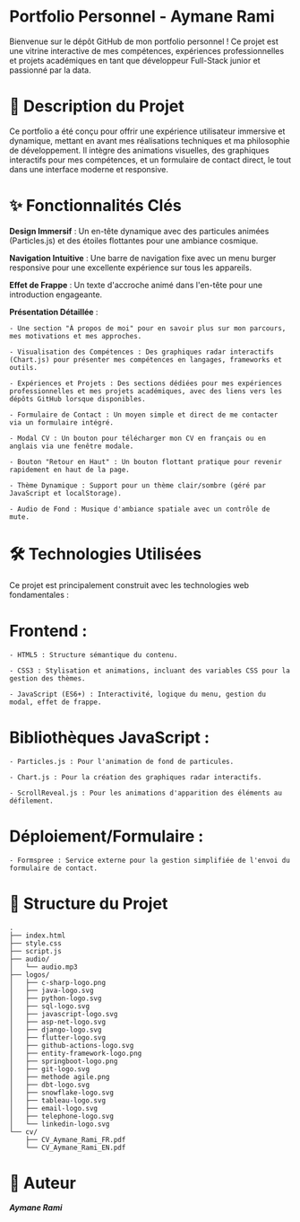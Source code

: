 # Portfolio Personnel - Aymane Rami

Bienvenue sur le dépôt GitHub de mon portfolio personnel ! Ce projet est une vitrine interactive de mes compétences, expériences professionnelles et projets académiques en tant que développeur Full-Stack junior et passionné par la data.

# **🚀 Description du Projet**
Ce portfolio a été conçu pour offrir une expérience utilisateur immersive et dynamique, mettant en avant mes réalisations techniques et ma philosophie de développement. Il intègre des animations visuelles, des graphiques interactifs pour mes compétences, et un formulaire de contact direct, le tout dans une interface moderne et responsive.

# **✨ Fonctionnalités Clés**
**Design Immersif** : Un en-tête dynamique avec des particules animées (Particles.js) et des étoiles flottantes pour une ambiance cosmique.

**Navigation Intuitive** : Une barre de navigation fixe avec un menu burger responsive pour une excellente expérience sur tous les appareils.

**Effet de Frappe** : Un texte d'accroche animé dans l'en-tête pour une introduction engageante.

**Présentation Détaillée** : 

    - Une section "À propos de moi" pour en savoir plus sur mon parcours, mes motivations et mes approches.

    - Visualisation des Compétences : Des graphiques radar interactifs (Chart.js) pour présenter mes compétences en langages, frameworks et outils.

    - Expériences et Projets : Des sections dédiées pour mes expériences professionnelles et mes projets académiques, avec des liens vers les dépôts GitHub lorsque disponibles.

    - Formulaire de Contact : Un moyen simple et direct de me contacter via un formulaire intégré.

    - Modal CV : Un bouton pour télécharger mon CV en français ou en anglais via une fenêtre modale.

    - Bouton "Retour en Haut" : Un bouton flottant pratique pour revenir rapidement en haut de la page.

    - Thème Dynamique : Support pour un thème clair/sombre (géré par JavaScript et localStorage).

    - Audio de Fond : Musique d'ambiance spatiale avec un contrôle de mute.

# **🛠️ Technologies Utilisées**

Ce projet est principalement construit avec les technologies web fondamentales :

# Frontend :

    - HTML5 : Structure sémantique du contenu.

    - CSS3 : Stylisation et animations, incluant des variables CSS pour la gestion des thèmes.

    - JavaScript (ES6+) : Interactivité, logique du menu, gestion du modal, effet de frappe.

# Bibliothèques JavaScript :

    - Particles.js : Pour l'animation de fond de particules.

    - Chart.js : Pour la création des graphiques radar interactifs.

    - ScrollReveal.js : Pour les animations d'apparition des éléments au défilement.

# Déploiement/Formulaire :

    - Formspree : Service externe pour la gestion simplifiée de l'envoi du formulaire de contact.



# 📂 Structure du Projet
    .
    ├── index.html
    ├── style.css
    ├── script.js
    ├── audio/
    │   └── audio.mp3
    ├── logos/
    │   ├── c-sharp-logo.png
    │   ├── java-logo.svg
    │   ├── python-logo.svg
    │   ├── sql-logo.svg
    │   ├── javascript-logo.svg
    │   ├── asp-net-logo.svg
    │   ├── django-logo.svg
    │   ├── flutter-logo.svg
    │   ├── github-actions-logo.svg
    │   ├── entity-framework-logo.png
    │   ├── springboot-logo.png
    │   ├── git-logo.svg
    │   ├── methode agile.png
    │   ├── dbt-logo.svg
    │   ├── snowflake-logo.svg
    │   ├── tableau-logo.svg
    │   ├── email-logo.svg
    │   ├── telephone-logo.svg
    │   └── linkedin-logo.svg
    └── cv/
        ├── CV_Aymane_Rami_FR.pdf
        └── CV_Aymane_Rami_EN.pdf


# 👤 Auteur
***Aymane Rami***
